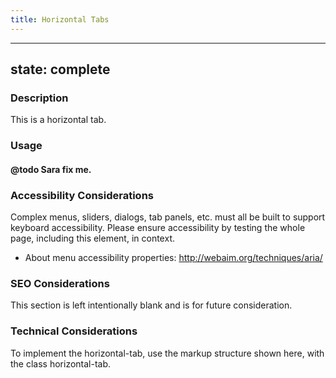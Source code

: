 ```yaml
--- 
title: Horizontal Tabs 
---
```


---
state: complete
---

### Description
This is a horizontal tab.

### Usage
#### @todo Sara fix me.

### Accessibility Considerations
Complex menus, sliders, dialogs, tab panels, etc. must all be built to support keyboard accessibility. Please ensure accessibility by testing the whole page, including this element, in context.

* About menu accessibility properties: http://webaim.org/techniques/aria/

### SEO Considerations
This section is left intentionally blank and is for future consideration.

### Technical Considerations
To implement the horizontal-tab, use the markup structure shown here, with the class horizontal-tab.
